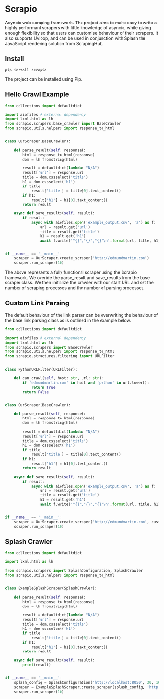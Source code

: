 # Scrapio
Asyncio web scraping framework. The project aims to make easy to write a highly performant scrapers with little knowledge of asyncio, while giving enough flexibility so that users can customise behaviour of their scrapers. It also supports Uvloop, and can be used in conjunction with Splash the JavaScript rendering solution from ScrapingHub.

## Install
```
pip install scrapio
```
The project can be installed using Pip.

## Hello Crawl Example

```python
from collections import defaultdict

import aiofiles # external dependency
import lxml.html as lh
from scrapio.scrapers.base_crawler import BaseCrawler
from scrapio.utils.helpers import response_to_html


class OurScraper(BaseCrawler):

    def parse_result(self, response):
        html = response_to_html(response)
        dom = lh.fromstring(html)

        result = defaultdict(lambda: "N/A")
        result['url'] = response.url
        title = dom.cssselect('title')
        h1 = dom.cssselect('h1')
        if title:
            result['title'] = title[0].text_content()
        if h1:
            result['h1'] = h1[0].text_content()
        return result

    async def save_results(self, result):
        if result:
            async with aiofiles.open('example_output.csv', 'a') as f:
                url = result.get('url')
                title = result.get('title')
                h1 = result.get('h1')
                await f.write('"{}","{}","{}"\n'.format(url, title, h1))


if __name__ == '__main__':
    scraper = OurScraper.create_scraper('http://edmundmartin.com')
    scraper.run_scraper(10)
```
The above represents a fully functional scraper using the Scrapio framework. We overide the parse_result and save_results from the base scraper class. We then initialize the crawler with our start URL and set the number of scraping processes and the number of parsing processes.

## Custom Link Parsing
The default behaviour of the link parser can be overwriting the behaviour of the base link parsing class as is outlined in the example below.
```python
from collections import defaultdict

import aiofiles # external dependency
import lxml.html as lh
from scrapio.scrapers import BaseCrawler
from scrapio.utils.helpers import response_to_html
from scrapio.structures.filtering import URLFilter


class PythonURLFilter(URLFilter):

    def can_crawl(self, host: str, url: str):
        if 'edmundmartin.com' in host and 'python' in url.lower():
            return True
        return False


class OurScraper(BaseCrawler):

    def parse_result(self, response):
        html = response_to_html(response)
        dom = lh.fromstring(html)

        result = defaultdict(lambda: "N/A")
        result['url'] = response.url
        title = dom.cssselect('title')
        h1 = dom.cssselect('h1')
        if title:
            result['title'] = title[0].text_content()
        if h1:
            result['h1'] = h1[0].text_content()
        return result

    async def save_results(self, result):
        if result:
            async with aiofiles.open('example_output.csv', 'a') as f:
                url = result.get('url')
                title = result.get('title')
                h1 = result.get('h1')
                await f.write('"{}","{}","{}"\n'.format(url, title, h1))


if __name__ == '__main__':
    scraper = OurScraper.create_scraper('http://edmundmartin.com', custom_filter=PythonURLFilter)
    scraper.run_scraper(10)
```

## Splash Crawler
```python
from collections import defaultdict

import lxml.html as lh

from scrapio.scrapers import SplashConfiguration, SplashCrawler
from scrapio.utils.helpers import response_to_html


class ExampleSplashScraper(SplashCrawler):

    def parse_result(self, response):
        html = response_to_html(response)
        dom = lh.fromstring(html)

        result = defaultdict(lambda: "N/A")
        result['url'] = response.url
        title = dom.cssselect('title')
        h1 = dom.cssselect('h1')
        if title:
            result['title'] = title[0].text_content()
        if h1:
            result['h1'] = h1[0].text_content()
        return result

    async def save_results(self, result):
        print(result)


if __name__ == '__main__':
    splash_config = SplashConfiguration('http://localhost:8050', 30, 10)
    scraper = ExampleSplashScraper.create_scraper(splash_config, 'http://edmundmartin.com')
    scraper.run_scraper(10)
```
